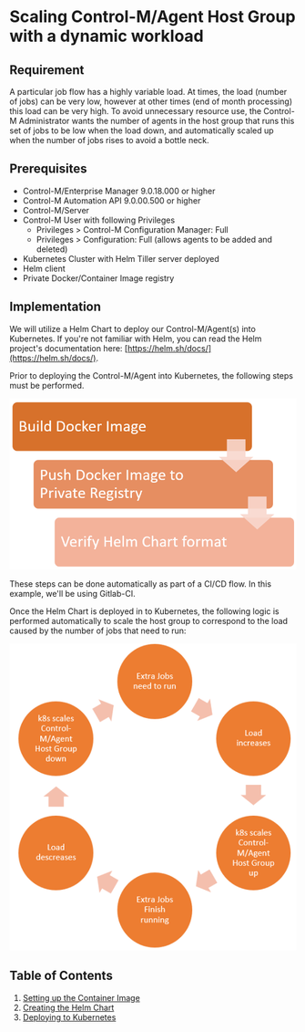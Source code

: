 # Scaling Control-M/Agent Host Group with a dynamic workload

## Requirement

A particular job flow has a highly variable load. At times, the load (number of jobs) can be very low, however at other times (end of month processing) this load can be very high. To avoid unnecessary resource use, the Control-M Administrator wants the number of agents in the host group that runs this set of jobs to be low when the load down, and automatically scaled up when the number of jobs rises to avoid a bottle neck.

## Prerequisites

* Control-M/Enterprise Manager 9.0.18.000 or higher
* Control-M Automation API 9.0.00.500 or higher
* Control-M/Server
* Control-M User with following Privileges
  * Privileges > Control-M Configuration Manager: Full
  * Privileges > Configuration: Full (allows agents to be added and deleted)
* Kubernetes Cluster with Helm Tiller server deployed
* Helm client
* Private Docker/Container Image registry

## Implementation

We will utilize a Helm Chart to deploy our Control-M/Agent(s) into Kubernetes. If you're not familiar with Helm, you can read the Helm project's documentation here: [https://helm.sh/docs/](https://helm.sh/docs/).

Prior to deploying the Control-M/Agent into Kubernetes, the following steps must be performed.

![CI-Flow](./images/CI-Flow.PNG)

These steps can be done automatically as part of a CI/CD flow. In this example, we'll be using Gitlab-CI.

Once the Helm Chart is deployed in to Kubernetes, the following logic is performed automatically to scale the host group to correspond to the load caused by the number of jobs that need to run:

![k8s-scaling-cycle](./images/k8s-scaling-cycle.PNG)


## Table of Contents

1. [Setting up the Container Image](./container.md)
2. [Creating the Helm Chart](./chart.md)
3. [Deploying to Kubernetes](./deploy.md)

